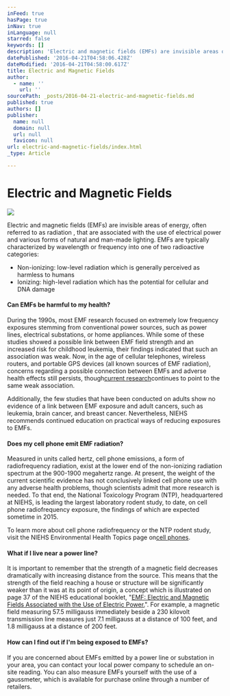 ```yaml
---
inFeed: true
hasPage: true
inNav: true
inLanguage: null
starred: false
keywords: []
description: 'Electric and magnetic fields (EMFs) are invisible areas of energy, often referred to as radiation , that are associated with the use of electrical power and various forms of natural and man-made lighting. EMFs are typically characterized by wavelength or frequency into one of two radioactive categories:'
datePublished: '2016-04-21T04:58:06.428Z'
dateModified: '2016-04-21T04:58:00.617Z'
title: Electric and Magnetic Fields
author:
  - name: ''
    url: ''
sourcePath: _posts/2016-04-21-electric-and-magnetic-fields.md
published: true
authors: []
publisher:
  name: null
  domain: null
  url: null
  favicon: null
url: electric-and-magnetic-fields/index.html
_type: Article

---
```

# Electric and Magnetic Fields
![](https://the-grid-user-content.s3-us-west-2.amazonaws.com/cb11e178-cc03-4c7d-9e99-e26b7e850c71.jpg)

Electric and magnetic fields (EMFs) are invisible areas of energy, often referred to as radiation , that are associated with the use of electrical power and various forms of natural and man-made lighting. EMFs are typically characterized by wavelength or frequency into one of two radioactive categories:

* Non-ionizing: low-level radiation which is generally perceived as harmless to humans
* Ionizing: high-level radiation which has the potential for cellular and DNA damage

#### Can EMFs be harmful to my health?

During the 1990s, most EMF research focused on extremely low frequency exposures stemming from conventional power sources, such as power lines, electrical substations, or home appliances. While some of these studies showed a possible link between EMF field strength and an increased risk for childhood leukemia, their findings indicated that such an association was weak. Now, in the age of cellular telephones, wireless routers, and portable GPS devices (all known sources of EMF radiation), concerns regarding a possible connection between EMFs and adverse health effects still persists, though[current research][0]continues to point to the same weak association.

Additionally, the few studies that have been conducted on adults show no evidence of a link between EMF exposure and adult cancers, such as leukemia, brain cancer, and breast cancer. Nevertheless, NIEHS recommends continued education on practical ways of reducing exposures to EMFs.

#### Does my cell phone emit EMF radiation?

Measured in units called hertz, cell phone emissions, a form of radiofrequency radiation, exist at the lower end of the non-ionizing radiation spectrum at the 900-1900 megahertz range. At present, the weight of the current scientific evidence has not conclusively linked cell phone use with any adverse health problems, though scientists admit that more research is needed. To that end, the National Toxicology Program (NTP), headquartered at NIEHS, is leading the largest laboratory rodent study, to date, on cell phone radiofrequency exposure, the findings of which are expected sometime in 2015\.

To learn more about cell phone radiofrequency or the NTP rodent study, visit the NIEHS Environmental Health Topics page on[cell phones][1].

#### What if I live near a power line?

It is important to remember that the strength of a magnetic field decreases dramatically with increasing distance from the source. This means that the strength of the field reaching a house or structure will be significantly weaker than it was at its point of origin, a concept which is illustrated on page 37 of the NIEHS educational booklet, "[EMF: Electric and Magnetic Fields Associated with the Use of Electric Power.][2]". For example, a magnetic field measuring 57.5 milligauss immediately beside a 230 kilovolt transmission line measures just 7.1 milligauss at a distance of 100 feet, and 1.8 milligauss at a distance of 200 feet.

#### How can I find out if I'm being exposed to EMFs?

If you are concerned about EMFs emitted by a power line or substation in your area, you can contact your local power company to schedule an on-site reading. You can also measure EMFs yourself with the use of a gaussmeter, which is available for purchase online through a number of retailers.

[0]: http://www.ncbi.nlm.nih.gov/pubmed/20877339
[1]: http://www.niehs.nih.gov/health/topics/agents/cellphones/index.cfm
[2]: http://www.niehs.nih.gov/health/materials/electric_and_magnetic_fields_associated_with_the_use_of_electric_power_questions_and_answers_english_508.pdf